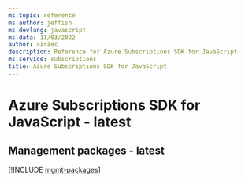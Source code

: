 ```yaml
---
ms.topic: reference
ms.author: jeffish
ms.devlang: javascript
ms.data: 11/03/2022
author: xirzec
description: Reference for Azure Subscriptions SDK for JavaScript
ms.service: subscriptions
title: Azure Subscriptions SDK for JavaScript
---
```

# Azure Subscriptions SDK for JavaScript - latest

## Management packages - latest
[!INCLUDE [mgmt-packages](subscriptions-mgmt-index.md)]